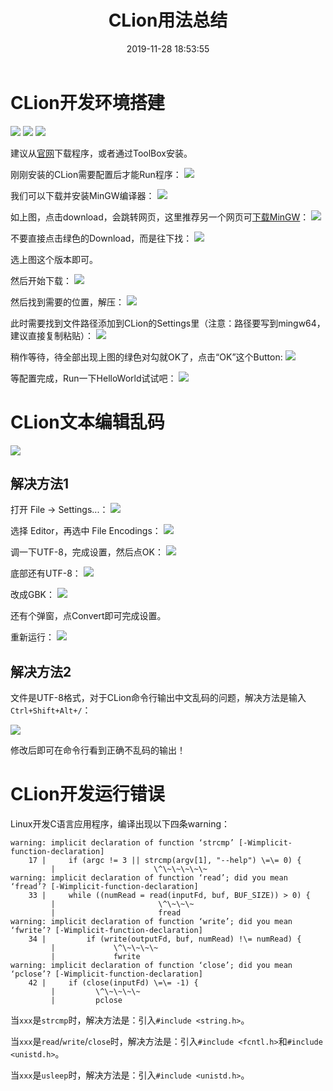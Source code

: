 ﻿---
title: CLion用法总结
date: 2019-11-28 18:53:55
summary: 本文总结使用CLion的经验。
tags:
- C语言
- C++
- CLion
categories:
- 开发技术
---

# CLion开发环境搭建

![](../../../images/软件开发/C_C++/CLion用法总结/1.png)
![](../../../images/软件开发/C_C++/CLion用法总结/2.png)
![](../../../images/软件开发/C_C++/CLion用法总结/3.png)

建议从[官网](https://www.jetbrains.com/clion/)下载程序，或者通过ToolBox安装。

刚刚安装的CLion需要配置后才能Run程序：
![](../../../images/软件开发/C_C++/CLion用法总结/4.png)

我们可以下载并安装MinGW编译器：
![](../../../images/软件开发/C_C++/CLion用法总结/5.jpg)

如上图，点击download，会跳转网页，这里推荐另一个网页可[下载MinGW](https://sourceforge.net/projects/mingw-w64/)：
![](../../../images/软件开发/C_C++/CLion用法总结/6.png)

不要直接点击绿色的Download，而是往下找：
![](../../../images/软件开发/C_C++/CLion用法总结/7.png)

选上图这个版本即可。

然后开始下载：
![](../../../images/软件开发/C_C++/CLion用法总结/8.png)

然后找到需要的位置，解压：
![](../../../images/软件开发/C_C++/CLion用法总结/9.png)

此时需要找到文件路径添加到CLion的Settings里（注意：路径要写到mingw64，建议直接复制粘贴）：
![](../../../images/软件开发/C_C++/CLion用法总结/10.png)

稍作等待，待全部出现上图的绿色对勾就OK了，点击“OK”这个Button:
![](../../../images/软件开发/C_C++/CLion用法总结/11.png)

等配置完成，Run一下HelloWorld试试吧：
![](../../../images/软件开发/C_C++/CLion用法总结/12.png)

# CLion文本编辑乱码

![](../../../images/软件开发/C_C++/CLion用法总结/13.png)

## 解决方法1

打开 File → Settings...：
![](../../../images/软件开发/C_C++/CLion用法总结/14.png)

选择 Editor，再选中 File Encodings：
![](../../../images/软件开发/C_C++/CLion用法总结/15.png)

调一下UTF-8，完成设置，然后点OK：
![](../../../images/软件开发/C_C++/CLion用法总结/16.png)

底部还有UTF-8：
![](../../../images/软件开发/C_C++/CLion用法总结/17.png)

改成GBK：
![](../../../images/软件开发/C_C++/CLion用法总结/18.png)

还有个弹窗，点Convert即可完成设置。

重新运行：
![](../../../images/软件开发/C_C++/CLion用法总结/19.png)

## 解决方法2

文件是UTF-8格式，对于CLion命令行输出中文乱码的问题，解决方法是输入`Ctrl+Shift+Alt+/`：

![](../../../images/软件开发/C_C++/CLion用法总结/20.png)

修改后即可在命令行看到正确不乱码的输出！

# CLion开发运行错误

Linux开发C语言应用程序，编译出现以下四条warning：

```
warning: implicit declaration of function ‘strcmp’ [-Wimplicit-function-declaration]
    17 |     if (argc != 3 || strcmp(argv[1], "--help") \=\= 0) {
         |                      \^\~\~\~\~\~
warning: implicit declaration of function ‘read’; did you mean ‘fread’? [-Wimplicit-function-declaration]
    33 |     while ((numRead = read(inputFd, buf, BUF_SIZE)) > 0) {
         |                       \^\~\~\~
         |                       fread
warning: implicit declaration of function ‘write’; did you mean ‘fwrite’? [-Wimplicit-function-declaration]
    34 |         if (write(outputFd, buf, numRead) !\= numRead) {
         |             \^\~\~\~\~
         |             fwrite
warning: implicit declaration of function ‘close’; did you mean ‘pclose’? [-Wimplicit-function-declaration]
    42 |     if (close(inputFd) \=\= -1) {
         |         \^\~\~\~\~
         |         pclose
```

当`xxx`是`strcmp`时，解决方法是：引入`#include <string.h>`。

当`xxx`是`read`/`write`/`close`时，解决方法是：引入`#include <fcntl.h>`和`#include <unistd.h>`。

当`xxx`是`usleep`时，解决方法是：引入`#include <unistd.h>`。
